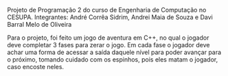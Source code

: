 Projeto de Programação 2 do curso de Engenharia de Computação no CESUPA. Integrantes: André Corrêa Sidrim, Andrei Maia de Souza e Davi Barral Melo de Oliveira

Para o projeto, foi feito um jogo de aventura em C++, no qual o jogador deve completar 3 fases para zerar o jogo. Em cada fase o jogador deve achar uma forma de acessar a saída daquele nível para poder avançar para o próximo, tomando cuidado com os espinhos, pois eles matam o jogador, caso encoste neles.
